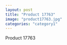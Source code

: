 ```yaml
---
layout: post
title: "Product 17763"
image: "product17763.jpg"
categories: "category1"
---
```

Product 17763
